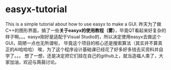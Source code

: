 # easyx-tutorial
This is a simple tutorial about how to use easyx to make a GUI.
昨天为了做C++的图形界面，搞了一些**关于easyx的使用教程（雾）**，毕竟QT看起来好复杂的样子啊。。。easyx刚好是适配于Visual Studio的，所以决定使用easyx去做这个GUI，简陋一点也无所谓啦，
毕竟这个项目的核心还是搜索算法（其实并不算真正的AI哈哈哈）
唉，为了这个程序设计基础课已经花了好多好多钱去买资料并自学了。。。
想了一想，还是决定把它们挂在自己的github上，就当造福人类了，大家加油，欢迎与蒟蒻讨论。
